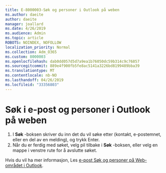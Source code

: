 ```yaml
---
title: E-8000003-Søk og personer i Outlook på weben
ms.author: daeite
author: daeite
manager: joallard
ms.date: 4/26/2019
ms.audience: Admin
ms.topic: article
ROBOTS: NOINDEX, NOFOLLOW
localization_priority: Normal
ms.collection: Adm_O365
ms.custom: 8000003
ms.openlocfilehash: dab0dd057d5d7a9ea1b76050dc59b314c9c76857
ms.sourcegitcommit: 889e4f900fb5fe8ac5141a3226bd8199489bba39
ms.translationtype: MT
ms.contentlocale: nb-NO
ms.lasthandoff: 04/26/2019
ms.locfileid: "33356803"
---
```

# <a name="search-mail-and-people-on-outlook-on-the-web"></a>Søk i e-post og personer i Outlook på weben

1. I **Søk** -boksen skriver du inn det du vil søke etter (kontakt, e-postemnet, eller en del av en melding), og trykk Enter.
2. Når du er ferdig med søket, velg pil tilbake i **Søk** -boksen, eller velg en mappe i venstre rute for å avslutte søket.

Hvis du vil ha mer informasjon, Les [e-post Søk og personer på Web-området i Outlook](https://support.office.com/article/b27e5eb7-3255-4c61-bf16-1c6a16bc2e6b).